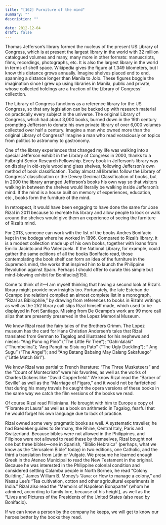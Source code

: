 ```yaml
---
title: "[162] Furniture of the mind"
summary: ""
description: ""

date: 2012-12-04
draft: false
---
```


Thomas Jefferson’s library formed the nucleus of the present US Library of Congress, which is at present the largest library in the world with 32 million catalogued volumes and many, many more in other formats: manuscripts, films, recordings, photographs, etc. It is also the largest library in the world in terms of shelf space. Wikipedia gives the figure at 1,349 kilometers, but I know this distance grows annually. Imagine shelves placed end to end, spanning a distance longer than Manila to Jolo. These figures boggle the imagination since I grew up using libraries in Manila, public and private, whose collected holdings are a fraction of the Library of Congress’ collection.

The Library of Congress functions as a reference library for the US Congress, so that any legislation can be backed up with research material on practically every subject in the universe. The original Library of Congress, which had about 3,000 books, burned down in the 19th century prompting Jefferson to donate his own private library of over 6,000 volumes collected over half a century. Imagine a man who owned more than the original Library of Congress? Imagine a man who read voraciously on topics from politics to astronomy to gastronomy.

One of the library experiences that changed my life was walking into a special Jefferson exhibit in the Library of Congress in 2000, thanks to a Fulbright Senior Research Fellowship. Every book in Jefferson’s library was on display in old-style wood and glass shelves, following Jefferson’s own method of book classification. Today almost all libraries follow the Library of Congress’ classification or the Dewey Decimal Classification of books, but in 2000 the library arranged Jefferson’s books his own way so that visitors walking in between the shelves would literally be walking inside Jefferson’s mind. If the mind is a house built on memory of experiences, education, etc., books form the furniture of the mind.

In retrospect, it would have been engaging to have done the same for Jose Rizal in 2011 because to recreate his library and allow people to look or walk around the shelves would give them an experience of seeing the furniture of Rizal’s mind.

For 2013, someone can work with the list of the books Andres Bonifacio kept in the bodega where he worked in 1896. Compared to Rizal’s library, it is a modest collection made up of his own books, together with loans from Emilio Jacinto and Pio Valenzuela. If the National Library, for example, could gather the same editions of all the books Bonifacio read, those contemplating the book shelf can form an idea of the furniture in the Supremo’s mind, the works that inspired him to launch the Philippine Revolution against Spain. Perhaps I should offer to curate this simple but mind-blowing exhibit for Bonifacio@150.

Come to think of it—I am myself thinking that having a second look at Rizal’s library might provide new insights too. Fortunately, the late Esteban de Ocampo (no relation) compiled an almost complete list in a monograph, “Rizal as Bibliophile,” by drawing from references to books in Rizal’s writings as well as the 252 library call slips Rizal himself made, which used to be displayed in Fort Santiago. Missing from De Ocampo’s work are 99 more call slips that are presently preserved in the Lopez Memorial Museum.

We know Rizal read the fairy tales of the Brothers Grimm. The Lopez museum has the card for Hans Christian Andersen’s tales that Rizal translated from German to Tagalog and illustrated for his nephews and nieces: “Ang Puno ng Pino” (“The Little Fir Tree”); “Gahinlalaki” (“Thumbelina”); “Ang Pangit na Sisiu ng Pato” (“The Ugly Duckling”); “ Ang Sugu” (“The Angel”); and “Ang Batang Babaing May Dalang Sakafuego” (“Little Match Girl”).

We know Rizal was partial to French literature: “The Three Musketeers” and the “Count of Montecristo” were his favorites, as well as the works of Charles Dickens like “David Copperfield.” We know Rizal read the “Barber of Seville” as well as the “Marriage of Figaro,” and it would not be farfetched that during his many travels he caught the opera versions of these books in the same way we catch the film versions of the books we read.

Of course Rizal read Filipiniana. He brought with him to Europe a copy of “Florante at Laura” as well as a book on arithmetic in Tagalog, fearful that he would forget his own language due to lack of practice.

Rizal owned some very pragmatic books as well. A systematic traveller, he had Baedeker guides to Germany, the Rhine, Central Italy, Paris and Switzerland. Because bibles were not allowed in the Philippines, and Filipinos were not allowed to read these by themselves, Rizal bought not one but three bibles—one in Spanish, “Biblio Hebraica” (perhaps, what we know as the “Jerusalem Bible” today) in two editions, one Catholic, and the third a translation from Latin or Vulgate. We presume he learned enough Greek in the Ateneo Municipal to read the New Testament in the original. Because he was interested in the Philippine colonial condition and considered settling Calamba people in North Borneo, he read “Colony Building,” James William B. Money’s “Java: or How to manage a colony,” and Nasau Lee’s “Tea cultivation, cotton and other agricultural experiments in India.” Rizal also read the “Memoirs of Napoleon Bonaparte” (whom he admired, according to family lore, because of his height), as well as the “Lives and Pictures of the Presidents of the United States (also read by Bonifacio).

If we can know a person by the company he keeps, we will get to know our heroes better by the books they read.
